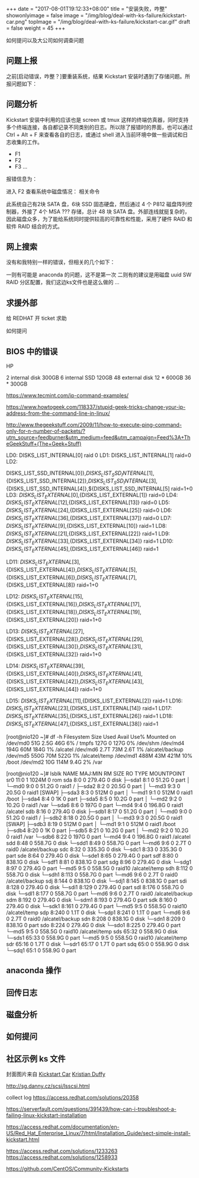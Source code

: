 +++
date = "2017-08-01T19:12:33+08:00"
title = "安装失败，咋整"
showonlyimage = false
image = "/img/blog/deal-with-ks-failure/kickstart-car.png"
topImage = "/img/blog/deal-with-ks-failure/kickstart-car.gif"
draft = false
weight = 45
+++

如何提问以及大公司如何调查问题
<!--more-->

## 问题上报

之前[启动错误，咋整？]要重装系统，结果 Kickstart 安装时遇到了存储问题。所报问题如下：


## 问题分析

Kickstart 安装中利用的应该也是 screen 或 tmux 这样的终端仿真器，同时支持多个终端连接，各自都记录不同类别的日志。所以除了报错时的界面，也可以通过 Ctrl + Alt + F<n> 来查看各自的日志，或通过 shell 进入当前环境中做一些调试和日志收集的工作。

- F1
- F2
- F3
...

报错信息为：

进入 F2 查看系统中磁盘情况： 相关命令

此系统自己有2块 SATA 盘，6块 SSD 固态硬盘，然后通过 4 个 P812 磁盘阵列控制器，外接了 4个 MSA ??? 存储，总计 48 块 SATA 盘。外部连线就挺复杂的，因此磁盘众多，为了能给系统同时提供较高的可靠性和性能，采用了硬件 RAID 和 软件 RAID 结合的方式。

## 网上搜索

没有和我特别一样的错误，但相关的几个如下：

一则有可能是 anaconda 的问题，这不是第一次
二则有的建议是用磁盘 uuid SW RAID 分区配置，我们这边ks文件也是这么做的
...



## 求援外部

给 REDHAT 开 ticket 求助

如何提问

## BIOS 中的错误

HP

2 internal disk 300GB
6 internal SSD 120GB
48 external disk
12 * 600GB
36 * 300GB

https://www.tecmint.com/ip-command-examples/

https://www.howtogeek.com/118337/stupid-geek-tricks-change-your-ip-address-from-the-command-line-in-linux/

http://www.thegeekstuff.com/2009/11/how-to-execute-ping-command-only-for-n-number-of-packets/?utm_source=feedburner&utm_medium=feed&utm_campaign=Feed%3A+TheGeekStuff+(The+Geek+Stuff)

LD0: DISKS_LIST_INTERNAL[0] raid 0
LD1: DISKS_LIST_INTERNAL[1] raid=0
LD2:

 DISKS_LIST_SSD_INTERNAL[0]},${DISKS_LIST_SSD_INTERNAL[1]},${DISKS_LIST_SSD_INTERNAL[2]},${DISKS_LIST_SSD_INTERNAL[3]},${DISKS_LIST_SSD_INTERNAL[4]},${DISKS_LIST_SSD_INTERNAL[5] raid=1+0
LD3: ${DISKS_LIST_EXTERNAL[0]},${DISKS_LIST_EXTERNAL[1]} raid=0
LD4: ${DISKS_LIST_EXTERNAL[12]},${DISKS_LIST_EXTERNAL[13]} raid=0
LD5: ${DISKS_LIST_EXTERNAL[24]},${DISKS_LIST_EXTERNAL[25]} raid=0
LD6: ${DISKS_LIST_EXTERNAL[36]},${DISKS_LIST_EXTERNAL[37]} raid=0
LD7: ${DISKS_LIST_EXTERNAL[9]},${DISKS_LIST_EXTERNAL[10]} raid=1
LD8: ${DISKS_LIST_EXTERNAL[21]},${DISKS_LIST_EXTERNAL[22]} raid=1
LD9: ${DISKS_LIST_EXTERNAL[33]},${DISKS_LIST_EXTERNAL[34]} raid=1
LD10: ${DISKS_LIST_EXTERNAL[45]},${DISKS_LIST_EXTERNAL[46]} raid=1

LD11: ${DISKS_LIST_EXTERNAL[3]},${DISKS_LIST_EXTERNAL[4]},${DISKS_LIST_EXTERNAL[5]},${DISKS_LIST_EXTERNAL[6]},${DISKS_LIST_EXTERNAL[7]},${DISKS_LIST_EXTERNAL[8]} raid=1+0

LD12: ${DISKS_LIST_EXTERNAL[15]},${DISKS_LIST_EXTERNAL[16]},${DISKS_LIST_EXTERNAL[17]},${DISKS_LIST_EXTERNAL[18]},${DISKS_LIST_EXTERNAL[19]},${DISKS_LIST_EXTERNAL[20]} raid=1+0

LD13: ${DISKS_LIST_EXTERNAL[27]},${DISKS_LIST_EXTERNAL[28]},${DISKS_LIST_EXTERNAL[29]},${DISKS_LIST_EXTERNAL[30]},${DISKS_LIST_EXTERNAL[31]},${DISKS_LIST_EXTERNAL[32]} raid=1+0

LD14: ${DISKS_LIST_EXTERNAL[39]},${DISKS_LIST_EXTERNAL[40]},${DISKS_LIST_EXTERNAL[41]},${DISKS_LIST_EXTERNAL[42]},${DISKS_LIST_EXTERNAL[43]},${DISKS_LIST_EXTERNAL[44]} raid=1+0

LD15: ${DISKS_LIST_EXTERNAL[11]},${DISKS_LIST_EXTERNAL[2]} raid=1
LD16: ${DISKS_LIST_EXTERNAL[23]},${DISKS_LIST_EXTERNAL[14]} raid=1
LD17: ${DISKS_LIST_EXTERNAL[35]},${DISKS_LIST_EXTERNAL[26]} raid=1
LD18: ${DISKS_LIST_EXTERNAL[47]},${DISKS_LIST_EXTERNAL[38]} raid=1

[root@nio120 ~]# df -h
Filesystem      Size  Used Avail Use% Mounted on
/dev/md0         51G  2.5G   46G   6% /
tmpfs           127G     0  127G   0% /dev/shm
/dev/md4        194G   60M  184G   1% /alcatel
/dev/md6        2.7T   73M  2.6T   1% /alcatel/backup
/dev/md5        550G   70M  522G   1% /alcatel/temp
/dev/md1        488M   43M  421M  10% /boot
/dev/md2         10G  114M  9.4G   2% /var


[root@nio120 ~]# lsblk
NAME    MAJ:MIN RM   SIZE RO TYPE   MOUNTPOINT
sr0      11:0    1  1024M  0 rom
sda       8:0    0 279.4G  0 disk
├─sda1    8:1    0  51.2G  0 part
│ └─md0   9:0    0  51.2G  0 raid1  /
├─sda2    8:2    0  20.5G  0 part
│ └─md3   9:3    0  20.5G  0 raid1  [SWAP]
├─sda3    8:3    0   512M  0 part
│ └─md1   9:1    0   512M  0 raid1  /boot
├─sda4    8:4    0     1K  0 part
├─sda5    8:5    0  10.2G  0 part
│ └─md2   9:2    0  10.2G  0 raid1  /var
└─sda6    8:6    0   197G  0 part
  └─md4   9:4    0 196.8G  0 raid1  /alcatel
sdb       8:16   0 279.4G  0 disk
├─sdb1    8:17   0  51.2G  0 part
│ └─md0   9:0    0  51.2G  0 raid1  /
├─sdb2    8:18   0  20.5G  0 part
│ └─md3   9:3    0  20.5G  0 raid1  [SWAP]
├─sdb3    8:19   0   512M  0 part
│ └─md1   9:1    0   512M  0 raid1  /boot
├─sdb4    8:20   0     1K  0 part
├─sdb5    8:21   0  10.2G  0 part
│ └─md2   9:2    0  10.2G  0 raid1  /var
└─sdb6    8:22   0   197G  0 part
  └─md4   9:4    0 196.8G  0 raid1  /alcatel
sdd       8:48   0 558.7G  0 disk
└─sdd1    8:49   0 558.7G  0 part
  └─md6   9:6    0   2.7T  0 raid0  /alcatel/backup
sdc       8:32   0 335.3G  0 disk
└─sdc1    8:33   0 335.3G  0 part
sde       8:64   0 279.4G  0 disk
└─sde1    8:65   0 279.4G  0 part
sdf       8:80   0 838.1G  0 disk
└─sdf1    8:81   0 838.1G  0 part
sdg       8:96   0 279.4G  0 disk
└─sdg1    8:97   0 279.4G  0 part
  └─md5   9:5    0 558.5G  0 raid10 /alcatel/temp
sdh       8:112  0 558.7G  0 disk
└─sdh1    8:113  0 558.7G  0 part
  └─md6   9:6    0   2.7T  0 raid0  /alcatel/backup
sdj       8:144  0 838.1G  0 disk
└─sdj1    8:145  0 838.1G  0 part
sdi       8:128  0 279.4G  0 disk
└─sdi1    8:129  0 279.4G  0 part
sdl       8:176  0 558.7G  0 disk
└─sdl1    8:177  0 558.7G  0 part
  └─md6   9:6    0   2.7T  0 raid0  /alcatel/backup
sdm       8:192  0 279.4G  0 disk
└─sdm1    8:193  0 279.4G  0 part
sdk       8:160  0 279.4G  0 disk
└─sdk1    8:161  0 279.4G  0 part
  └─md5   9:5    0 558.5G  0 raid10 /alcatel/temp
sdp       8:240  0   1.1T  0 disk
└─sdp1    8:241  0   1.1T  0 part
  └─md6   9:6    0   2.7T  0 raid0  /alcatel/backup
sdn       8:208  0 838.1G  0 disk
└─sdn1    8:209  0 838.1G  0 part
sdo       8:224  0 279.4G  0 disk
└─sdo1    8:225  0 279.4G  0 part
  └─md5   9:5    0 558.5G  0 raid10 /alcatel/temp
sds      65:32   0 558.9G  0 disk
└─sds1   65:33   0 558.9G  0 part
  └─md5   9:5    0 558.5G  0 raid10 /alcatel/temp
sdr      65:16   0   1.7T  0 disk
└─sdr1   65:17   0   1.7T  0 part
sdq      65:0    0 558.9G  0 disk
└─sdq1   65:1    0 558.9G  0 part



## anaconda 操作

## 回传日志

## 磁盘分析

## 如何提问

## 社区示例 ks 文件

封面图片来自 [Kickstart Car](https://dribbble.com/shots/2342802-Kickstart-Car) <a href="https://dribbble.com/KristianDuffy"><i class="fa fa-dribbble" aria-hidden="true"></i> Kristian Duffy</a>  


http://sg.danny.cz/scsi/lsscsi.html

collect log
https://access.redhat.com/solutions/20358


https://serverfault.com/questions/391439/how-can-i-troubleshoot-a-failing-linux-kickstart-installation

https://access.redhat.com/documentation/en-US/Red_Hat_Enterprise_Linux/7/html/Installation_Guide/sect-simple-install-kickstart.html

https://access.redhat.com/solutions/1233263
https://access.redhat.com/solutions/1258933


https://github.com/CentOS/Community-Kickstarts
